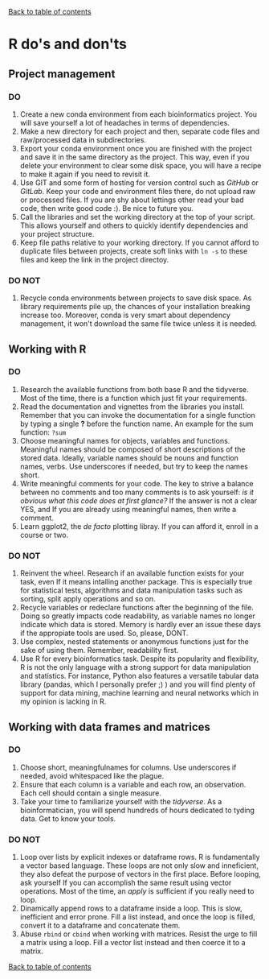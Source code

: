 [Back to table of contents](../README.md/#table-of-contents)
# R do's and don'ts

## Project management
### DO
1. Create a new conda environment from each bioinformatics project. You will save yourself a lot of headaches in terms of dependencies.
1. Make a new directory for each project and then, separate code files and raw/processed data in subdirectories. 
1. Export your conda environment once you are finished with the project and save it in the same directory as the project. This way, even
if you delete your environment to clear some disk space, you will have a recipe to make it again if you need to revisit it.
1. Use GIT and some form of hosting for version control such as _GitHub_ or _GitLab_. Keep your code and environment files there, do not upload raw or processed files. If you are shy about lettings other read your bad code, then write good code :). Be nice to future you.
1. Call the libraries and set the working directory at the top of your script. This allows yourself and others to quickly identify dependencies and
your project structure. 
1. Keep file paths relative to your working directory. If you cannot afford to duplicate files between projects, create soft links with `ln -s` to these files and keep the link in the project directoy.

### DO NOT
1. Recycle conda environments between projects to save disk space. As library requirements pile up, the chances of your installation breaking increase too. Moreover, conda is very smart about dependency management, it won't download the same file twice unless it is needed.


## Working with R

### DO
1. Research the available functions from both base R and the tidyverse. Most of the time, there is a function which just fit your requirements.
1. Read the documentation and vignettes from the libraries you install. Remember that you can invoke the documentation for a single function
by typing a single **?** before the function name. An example for the sum function: ```?sum```
1. Choose meaningful names for objects, variables and functions. Meaningful names should be composed of short descriptions of the stored data. Ideally, variable names should be nouns and function names, verbs. Use underscores if needed, but try to keep the names short. 
1. Write meaningful comments for your code. The key to strive a balance between no comments and too many comments is to ask yourself: _is it obvious what this code does at first glance?_ If the answer is not a clear YES, and If you are already using meaningful names, then write a comment. 
1. Learn ggplot2, the _de facto_ plotting libray. If you can afford it, enroll in a course or two. 

### DO NOT
1. Reinvent the wheel. Research if an available function exists for your task, even If it means intalling another package. This is especially true for
statistical tests, algorithms and data manipulation tasks such as sorting, split apply operations and so on.
1. Recycle variables or redeclare functions after the beginning of the file. Doing so greatly impacts code readability, as variable names no longer indicate which data is stored. Memory is hardly ever an issue these days if the appropiate tools are used. So, please, DONT. 
1. Use complex, nested statements or anonymous functions just for the sake of using them. Remember, readability first. 
1. Use R for every bioinformatics task. Despite its popularity and flexibility, R is not the only language with a strong support for data manipulation and statistics. For instance, Python also features a versatile tabular data library (pandas, which I personally prefer ;) ) and you will find plenty of support for data mining, machine learning and neural networks which in my opinion is lacking in R. 

## Working with data frames and matrices

### DO
1. Choose short, meaningfulnames for columns. Use underscores if needed, avoid whitespaced like the plague.
1. Ensure that each column is a variable and each row, an observation. Each cell should contain a single measure. 
1. Take your time to familiarize yourself with the _tidyverse_. As a bioinformatician, you will spend hundreds of hours dedicated to tyding data. Get to know your tools.

### DO NOT
1. Loop over lists by explicit indexes or dataframe rows. R is fundamentally a vector based language. These loops are not only slow and inneficient, they also defeat the purpose of vectors in the first place. Before looping, ask yourself If you can accomplish the same result using vector operations. Most of the time, an _apply_ is sufficient if you really need to loop. 
1. Dinamically append rows to a dataframe inside a loop. This is slow, inefficient and error prone. Fill a list instead, and once the loop is filled, convert it to a dataframe and concatenate them. 
1. Abuse ````rbind```` or ````cbind```` when working with matrices.  Resist the urge to fill a matrix using a loop. Fill a vector list instead and then coerce it to a matrix. 

[Back to table of contents](../README.md/#table-of-contents)